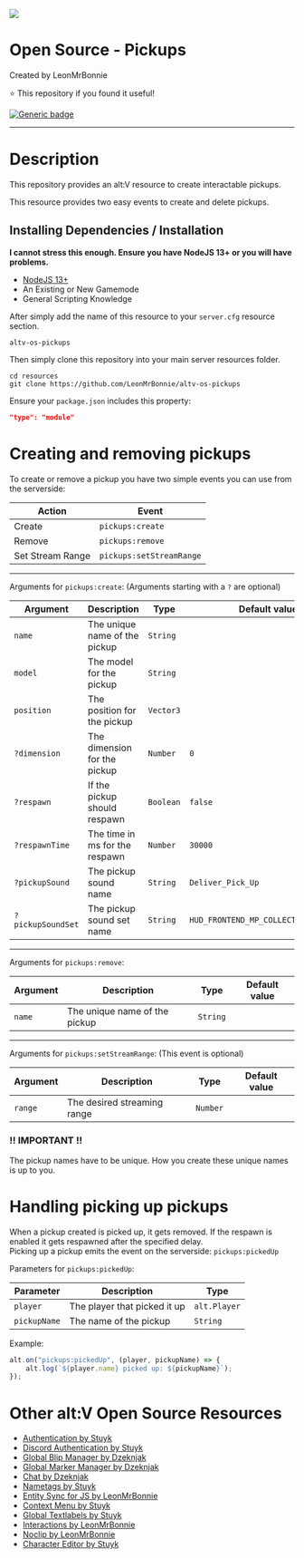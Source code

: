 ![](https://i.imgur.com/JJ0Fv6A.png)

# Open Source - Pickups

Created by LeonMrBonnie

⭐ This repository if you found it useful!

[![Generic badge](https://img.shields.io/badge/.altv_Installer%3F-Yes!-4E753E.svg)](https://shields.io/)

---

# Description

This repository provides an alt:V resource to create interactable pickups.

This resource provides two easy events to create and delete pickups.

## Installing Dependencies / Installation

**I cannot stress this enough. Ensure you have NodeJS 13+ or you will have problems.**

-   [NodeJS 13+](https://nodejs.org/en/download/current/)
-   An Existing or New Gamemode
-   General Scripting Knowledge


After simply add the name of this resource to your `server.cfg` resource section.

`altv-os-pickups`

Then simply clone this repository into your main server resources folder.

```
cd resources
git clone https://github.com/LeonMrBonnie/altv-os-pickups
```

Ensure your `package.json` includes this property:

```json
"type": "module"
```

# Creating and removing pickups

To create or remove a pickup you have two simple events you can use from the serverside:<br>

| Action            | Event                    |
| ----------------- | ------------------------ |
| Create            | `pickups:create`         |
| Remove            | `pickups:remove`         |
| Set Stream Range  | `pickups:setStreamRange` |

---

Arguments for `pickups:create`: (Arguments starting with a `?` are optional)

| Argument          | Description                         | Type      | Default value                        |
| ----------------- | ----------------------------------- | --------- | ------------------------------------ |
| `name`            | The unique name of the pickup       | `String`  |                                      |
| `model`           | The model for the pickup            | `String`  |                                      |
| `position`        | The position for the pickup         | `Vector3` |                                      |
| `?dimension`      | The dimension for the pickup        | `Number`  | `0`                                  |
| `?respawn`        | If the pickup should respawn        | `Boolean` | `false`                              |
| `?respawnTime`    | The time in ms for the respawn      | `Number`  | `30000`                              |
| `?pickupSound`    | The pickup sound name               | `String`  | `Deliver_Pick_Up`                    |
| `?pickupSoundSet` | The pickup sound set name           | `String`  | `HUD_FRONTEND_MP_COLLECTABLE_SOUNDS` |

---

Arguments for `pickups:remove`:

| Argument       | Description                         | Type      | Default value   |
| -------------- | ----------------------------------- | --------- | --------------- |
| `name`         | The unique name of the pickup       | `String`  |                 |

---

Arguments for `pickups:setStreamRange`: (This event is optional)

| Argument       | Description                         | Type      | Default value   |
| -------------- | ----------------------------------- | --------- | --------------- |
| `range`        | The desired streaming range         | `Number`  |                 |

### !! IMPORTANT !!

The pickup names have to be unique. How you create these unique names is up to you.

# Handling picking up pickups

When a pickup created is picked up, it gets removed. If the respawn is enabled it gets respawned after the specified delay.<br>
Picking up a pickup emits the event on the serverside: `pickups:pickedUp`

Parameters for `pickups:pickedUp`:

| Parameter            | Description                   | Type         |
| -------------------- | ----------------------------- | ------------ |
| `player`             | The player that picked it up  | `alt.Player` |
| `pickupName`         | The name of the pickup        | `String`     |

Example:
```js
alt.on("pickups:pickedUp", (player, pickupName) => {
    alt.log(`${player.name} picked up: ${pickupName}`);
});
```

# Other alt:V Open Source Resources

-   [Authentication by Stuyk](https://github.com/Stuyk/altv-os-auth)
-   [Discord Authentication by Stuyk](https://github.com/Stuyk/altv-discord-auth)
-   [Global Blip Manager by Dzeknjak](https://github.com/jovanivanovic/altv-os-global-blip-manager)
-   [Global Marker Manager by Dzeknjak](https://github.com/jovanivanovic/altv-os-global-marker-manager)
-   [Chat by Dzeknjak](https://github.com/jovanivanovic/altv-os-chat)
-   [Nametags by Stuyk](https://github.com/Stuyk/altv-os-nametags)
-   [Entity Sync for JS by LeonMrBonnie](https://github.com/LeonMrBonnie/altv-os-js-entitysync)
-   [Context Menu by Stuyk](https://github.com/Stuyk/altv-os-context-menu)
-   [Global Textlabels by Stuyk](https://github.com/Stuyk/altv-os-global-textlabels)
-   [Interactions by LeonMrBonnie](https://github.com/LeonMrBonnie/altv-os-interactions)
-   [Noclip by LeonMrBonnie](https://github.com/LeonMrBonnie/altv-os-noclip)
-   [Character Editor by Stuyk](https://github.com/Stuyk/altv-os-character-editor)
